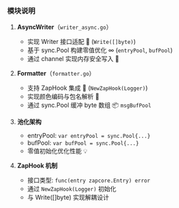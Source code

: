 ### 模块说明
1. **AsyncWriter**（`writer_async.go`）
   - 实现 Writer 接口适配 🔄 (`Write([]byte)`)
   - 基于 sync.Pool 构建零值优化 ∞ (`entryPool`, `bufPool`)
   - 通过 channel 实现内存安全写入 🔐

2. **Formatter**（`formatter.go`）
   - 支持 ZapHook 集成 🔄 (`NewZapHook(Logger)`)
   - 实现颜色编码与包名解析 🎨
   - 通过 sync.Pool 缓冲 byte 数组 📦 `msgBufPool` 

3. **池化架构**
   - entryPool: `var entryPool = sync.Pool{...}`
   - bufPool: `var bufPool = sync.Pool{...}`
   - 零值初始化优化性能 💡

4. **ZapHook 机制**
   - 接口类型: `func(entry zapcore.Entry) error`
   - 通过 `NewZapHook(Logger)` 初始化
   - 与 Write([]byte) 实现解耦设计
